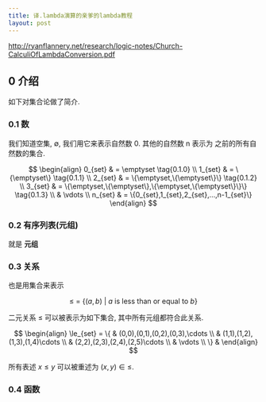 ```yaml
---
title: 译.lambda演算的亲爹的lambda教程
layout: post
---
```


http://ryanflannery.net/research/logic-notes/Church-CalculiOfLambdaConversion.pdf

## 0 介绍

如下对集合论做了简介.

### 0.1 数

我们知道空集, $\emptyset$, 我们用它来表示自然数 0. 其他的自然数 n 表示为 之前的所有自然数的集合.

$$
\begin{align} 
0_{set} & = \emptyset \tag{0.1.0} \\
1_{set} & = \{\emptyset\} \tag{0.1.1} \\
2_{set} & = \{\emptyset,\{\emptyset\}\} \tag{0.1.2} \\
3_{set} & = \{\emptyset,\{\emptyset\},\{\emptyset,\{\emptyset\}\}\} \tag{0.1.3} \\
& \vdots \\
n_{set} & = \{0_{set},1_{set},2_{set},...,n-1_{set}\}
\end{align}
$$

### 0.2 有序列表(元组)

就是 **元组**

### 0.3 关系

也是用集合来表示

$$
\le \ = \ \{(a,b) \ | \ \text{$a$ is less than or equal to $b$}\}
$$

二元关系 $\le$ 可以被表示为如下集合, 其中所有元组都符合此关系.

$$
\begin{align} 
\le_{set} = \{ & (0,0),(0,1),(0,2),(0,3),\cdots \\
& (1,1),(1,2),(1,3),(1,4)\cdots \\
& (2,2),(2,3),(2,4),(2,5)\cdots \\
& \vdots \\
\} &
\end{align}
$$

所有表述 $x\le y$ 可以被重述为 $(x,y)\in\le$.

### 0.4 函数
